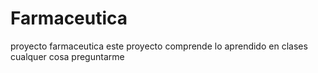 # Farmaceutica
proyecto farmaceutica
este proyecto comprende  lo aprendido en clases cualquer cosa preguntarme
